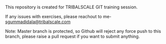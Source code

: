 This repository is created for TRIBALSCALE GIT training session.

If any issues with exercises, please reachout to me- sgummadidala@tribalscale.com

Note:
Master branch is protected, so Github will reject any force push to this branch, please raise a pull request if you want to submit anything.
